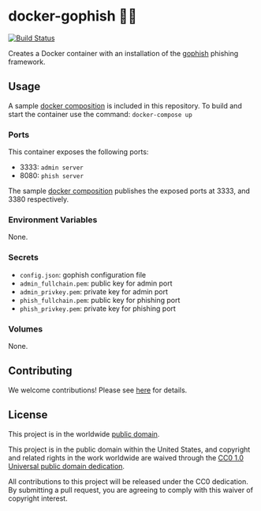 # docker-gophish 🐳🎣 #

[![Build Status](https://travis-ci.com/cisagov/docker-gophish.svg?branch=develop)](https://travis-ci.com/cisagov/docker-gophish)

Creates a Docker container with an installation of the
[gophish](https://getgophish.com) phishing framework.

## Usage ##

A sample [docker composition](docker-compose.yml) is included in this repository.
To build and start the container use the command: `docker-compose up`

### Ports ###

This container exposes the following ports:

- 3333: `admin server`
- 8080: `phish server`

The sample [docker composition](docker-compose.yml) publishes the
exposed ports at 3333, and 3380 respectively.

### Environment Variables ###

None.

### Secrets ###

- `config.json`: gophish configuration file
- `admin_fullchain.pem`: public key for admin port
- `admin_privkey.pem`: private key for admin port
- `phish_fullchain.pem`: public key for phishing port
- `phish_privkey.pem`: private key for phishing port

### Volumes ###

None.

## Contributing ##

We welcome contributions!  Please see [here](CONTRIBUTING.md) for
details.

## License ##

This project is in the worldwide [public domain](LICENSE.md).

This project is in the public domain within the United States, and
copyright and related rights in the work worldwide are waived through
the [CC0 1.0 Universal public domain
dedication](https://creativecommons.org/publicdomain/zero/1.0/).

All contributions to this project will be released under the CC0
dedication. By submitting a pull request, you are agreeing to comply
with this waiver of copyright interest.
